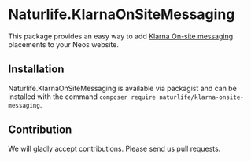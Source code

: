 # Naturlife.KlarnaOnSiteMessaging
This package provides an easy way to add [Klarna On-site messaging](https://docs.klarna.com/on-site-messaging/) placements to your Neos website.

## Installation
Naturlife.KlarnaOnSiteMessaging is available via packagist and can be installed with the command `composer require naturlife/klarna-onsite-messaging`.

## Contribution
We will gladly accept contributions. Please send us pull requests.

